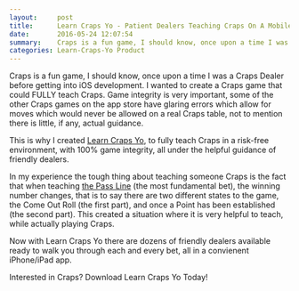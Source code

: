 ```yaml
---
layout:     post
title:      Learn Craps Yo - Patient Dealers Teaching Craps On A Mobile App
date:       2016-05-24 12:07:54
summary:    Craps is a fun game, I should know, once upon a time I was a Craps Dealer before getting into iOS development. I wanted to create a Craps game that could FULLY teach Craps. 
categories: Learn-Craps-Yo Product
---
```


Craps is a fun game, I should know, once upon a time I was a Craps Dealer before getting into iOS development. I wanted to create a Craps game that could FULLY teach Craps. Game integrity is very important, some of the other Craps games on the app store have glaring errors which allow for moves which would never be allowed on a real Craps table, not to mention there is little, if any, actual guidance. 

This is why I created [Learn Craps Yo](http://learncrapsyo.com), to fully teach Craps in a risk-free environment, with 100% game integrity, all under the helpful guidance of friendly dealers.

In my experience the tough thing about teaching someone Craps is the fact that when teaching [the Pass Line](http://learncrapsyo.com/how-do-i-play-craps/passline-bet) (the most fundamental bet), the winning number changes, that is to say there are two different states to the game, the Come Out Roll (the first part), and once a Point has been established (the second part). This created a situation where it is very helpful to teach, while actually playing Craps. 

Now with Learn Craps Yo there are dozens of friendly dealers available ready to walk you through each and every bet, all in a convienent iPhone/iPad app.

Interested in Craps? Download Learn Craps Yo Today!

<a href="https://geo.itunes.apple.com/us/app/learn-craps-yo/id943996740?mt=8" style="display:inline-block;overflow:hidden;background:url(http://linkmaker.itunes.apple.com/images/badges/en-us/badge_appstore-lrg.svg) no-repeat;width:165px;height:40px;"></a>

